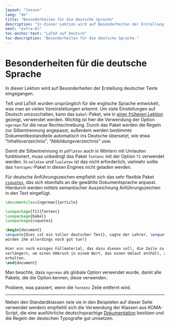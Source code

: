 ```yaml
---
layout: "lesson"
lang: "de"
title: "Besonderheiten für die deutsche Sprache"
description: "In dieser Lektion wird auf Besonderheiten der Erstellung deutscher Texte eingegangen."
next: "extra-01"
toc-anchor-text: "LaTeX auf Deutsch"
toc-description: "Besonderheiten für die deutsche Sprache."
---
```


# Besonderheiten für die deutsche Sprache

<span
    class="summary">In dieser Lektion wird auf Besonderheiten der Erstellung deutscher Texte eingegangen.</span>

TeX und LaTeX wurden ursprünglich für die englische Sprache entwickelt, was man
an vielen Voreinstellungen erkennt. Um viele Einstellungen auf Deutsch
umzuschalten, kann das `babel`-Paket, wie in [einer früheren
Lektion](lesson-06) gezeigt, verwendet werden. Wichtig ist hier die
Verwendung der Option `ngerman` für die _neue_ Rechtschreibung. Durch das Paket
werden die Regeln zur Silbentrennung angepasst, außerdem werden bestimmte
Dokumentbestandteile automatisch ins Deutsche übersetzt, wie etwa
"Inhaltsverzeichnis", "Abbildungsverzeichnis" usw.

Damit die Silbentrennung in `pdflatex` auch in Wörtern mit Umlauten
funktioniert, muss unbedingt das Paket `fontenc` mit der Option `T1` verwendet
werden. In `xelatex` und `lualatex` ist das nicht erforderlich, vielmehr sollte
das `fontspec`-Paket in diesen Engines nicht geladen werden.

Für deutsche Anführungszeichen empfiehlt sich das sehr flexible Paket
[`csquotes`](https://texdoc.org/pkg/csquotes), das sich ebenfalls an die
gewählte Dokumentsprache anpasst. Hierdurch werden mittels semantischer
Auszeichnung Anführungszeichen in den Text eingefügt.

```latex
\documentclass[ngerman]{article}

\usepackage[T1]{fontenc}
\usepackage{babel}
\usepackage{csquotes}

\begin{document}
\enquote{Dies ist ein toller deutscher Text}, sagte der Lehrer, \enquote{Umlaute
würden ihm allerdings noch gut tun!}

Hier ein noch einiges Füllmaterial, das dazu dienen soll, die Zeile zu
verlängern, um einen Umbruch in einem Wort, das einen Umlaut enthält, zu
erhalten.
\end{document}
```

Man beachte, dass `ngerman` als globale Option verwendet wurde, damit alle
Pakete, die die Option kennen, diese verwenden.

Probiere, was passiert, wenn die `fontenc` Zeile entfernt wird.

----

Neben den Standardklassen (wie sie in den Beispielen auf dieser Seite verwendet
werden) empfiehlt sich die Verwendung der Klassen aus KOMA-Script, die eine
ausführliche deutschsprachige [Dokumentation](https://texdoc.org/pkg/scrguide)
besitzen und die Regeln der deutschen Typografie gut umsetzen.
